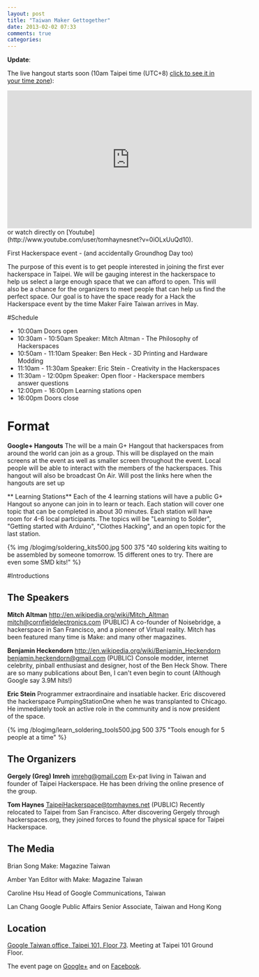 ```yaml
---
layout: post
title: "Taiwan Maker Gettogether"
date: 2013-02-02 07:33
comments: true
categories: 
---
```


**Update**: 


The live hangout starts soon (10am Taipei time (UTC+8) [click to see it in your time zone](http://www.timeanddate.com/worldclock/fixedtime.html?msg=Maker+Gettogether&iso=20130202T10&p1=241&ah=6)):

<iframe width="560" height="315" src="http://www.youtube.com/embed/0iOLxUuQd10" frameborder="0" allowfullscreen></iframe>
or watch directly on [Youtube](http://www.youtube.com/user/tomhaynesnet?v=0iOLxUuQd10).

First Hackerspace event - (and accidentally Groundhog Day too)

The purpose of this event is to get people interested in joining the first ever hackerspace in Taipei. We will be gauging interest in the hackerspace to help us select a large enough space that we can afford to open. This will also be a chance for the organizers to meet people that can help us find the perfect space. Our goal is to have the space ready for a Hack the Hackerspace event by the time Maker Faire Taiwan arrives in May.

#Schedule

* 10:00am Doors open
* 10:30am - 10:50am Speaker: Mitch Altman - The Philosophy of Hackerspaces
* 10:50am - 11:10am Speaker: Ben Heck - 3D Printing and Hardware Modding
* 11:10am - 11:30am Speaker: Eric Stein - Creativity in the Hackerspaces
* 11:30am - 12:00pm Speaker: Open floor - Hackerspace members answer questions
* 12:00pm - 16:00pm Learning stations open
* 16:00pm Doors close

# Format

**Google+ Hangouts**
The will be a main G+ Hangout that hackerspaces from around the world can join as a group. This will be displayed on the main screens at the event as well as smaller screen throughout the event. Local people will be able to interact with the members of the hackerspaces. This hangout will also be broadcast On Air. Will post the links here when the hangouts are set up

** Learning Stations**
Each of the 4 learning stations will have a public G+ Hangout so anyone can join in to learn or teach. Each station will cover one topic that can be completed in about 30 minutes. Each station will have room for 4-6 local participants. The topics will be "Learning to Solder", "Getting started with Arduino", "Clothes Hacking", and an open topic for the last station.

{% img /blogimg/soldering_kits500.jpg 500 375 "40 soldering kits waiting to be assembled by someone tomorrow. 15 different ones to try. There are even some SMD kits!" %}


#Introductions


## The Speakers

**Mitch Altman**
http://en.wikipedia.org/wiki/Mitch_Altman
mitch@cornfieldelectronics.com (PUBLIC)
A co-founder of Noisebridge, a hackerspace in San Francisco, and a pioneer of Virtual reality. Mitch has been featured many time is Make: and many other magazines.

**Benjamin Heckendorn**
http://en.wikipedia.org/wiki/Benjamin_Heckendorn
benjamin.heckendorn@gmail.com (PUBLIC)
Console modder, internet celebrity, pinball enthusiast and designer, host of the Ben Heck Show. There are so many publications about Ben, I can't even begin to count (Although Google say 3.9M hits!)

**Eric Stein**
Programmer extraordinaire and insatiable hacker. Eric discovered the hackerspace PumpingStationOne when he was transplanted to Chicago. He immediately took an active role in the community and is now president of the space.

{% img /blogimg/learn_soldering_tools500.jpg 500 375 "Tools enough for 5 people at a time" %}

## The Organizers

**Gergely (Greg) Imreh**
imrehg@gmail.com
Ex-pat living in Taiwan and founder of Taipei Hackerspace. He has been driving the online presence of the group.

**Tom Haynes**
TaipeiHackerspace@tomhaynes.net (PUBLIC)
Recently relocated to Taipei from San Francisco. After discovering Gergely through hackerspaces.org, they joined forces to found the physical space for Taipei Hackerspace.

## The Media
Brian Song
Make: Magazine Taiwan

Amber Yan
Editor with Make: Magazine Taiwan

Caroline Hsu
Head of Google Communications, Taiwan

Lan Chang
Google Public Affairs Senior Associate, Taiwan and Hong Kong

## Location

[Google Taiwan office, Taipei 101, Floor 73](https://plus.google.com/109550428491043834202). Meeting at Taipei 101 Ground Floor.

The event page on [Google+](https://plus.google.com/events/cr10uei635afp6khq9qis1k0438) and on [Facebook](https://www.facebook.com/events/270631236396982/).
